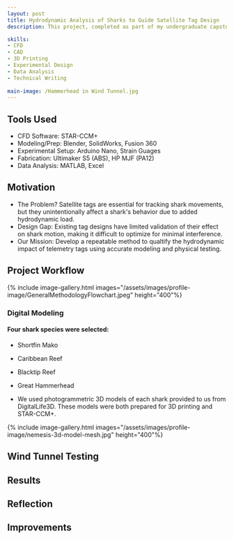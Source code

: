 ```yaml
---
layout: post
title: Hydrodynamic Analysis of Sharks to Guide Satellite Tag Design
description: This project, completed as part of my undergraduate capstone at Oregon State University, analyzed the hydrodynamic impact of satellite telemetry tags on sharks. Using CFD modeling and wind tunnel validation, our team developed a repeatable methodology to evaluate tag-induced drag and lift across different shark species.

skills: 
- CFD
- CAD
- 3D Printing
- Experimental Design
- Data Analysis
- Technical Writing
  
main-image: /Hammerhead in Wind Tunnel.jpg 
---
```


## Tools Used
- CFD Software: STAR-CCM+
- Modeling/Prep: Blender, SolidWorks, Fusion 360
- Experimental Setup: Arduino Nano, Strain Guages
- Fabrication: Ultimaker S5 (ABS), HP MJF (PA12)
- Data Analysis: MATLAB, Excel

## Motivation
- The Problem? Satellite tags are essential for tracking shark movements, but they unintentionally affect a shark's behavior due to added hydrodynamic load.
- Design Gap: Existing tag designs have limited validation of their effect on shark motion, making it difficult to optimize for minimal interference.
- Our Mission: Develop a repeatable method to qualtify the hydrodynamic impact of telemetry tags using accurate modeling and physical testing.
  
## Project Workflow
{% include image-gallery.html images="/assets/images/profile-image/GeneralMethodologyFlowchart.jpeg" height="400"%} 

### Digital Modeling
#### Four shark species were selected:
- Shortfin Mako
- Caribbean Reef
- Blacktip Reef
- Great Hammerhead


- We used photogrammetric 3D models of each shark provided to us from DigitalLife3D. These models were both prepared for 3D printing and STAR-CCM+.

{% include image-gallery.html images="/assets/images/profile-image/nemesis-3d-model-mesh.jpg" height="400"%} 

## Wind Tunnel Testing


## Results

## Reflection

## Improvements


